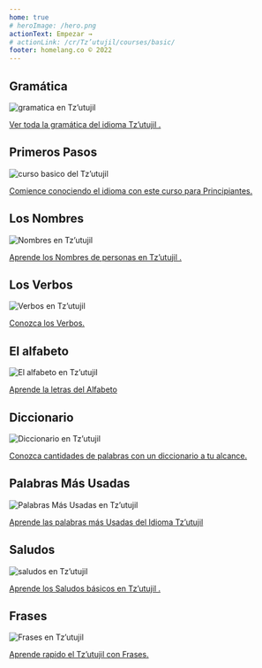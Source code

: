 ```yaml
---
home: true
# heroImage: /hero.png
actionText: Empezar →
# actionLink: /cr/Tz’utujil/courses/basic/
footer: homelang.co © 2022  
---
```


<div class="features">
  <div class="feature">
    <h2>Gramática </h2>
    <img src="/home/grammar.jpg" alt="gramatica en Tz’utujil	">
    <p><a href="/gt/tzj/grammar/guide/">Ver toda la gramática del idioma Tz’utujil	.</a></p>
  </div>
  <div class="feature">
    <h2>Primeros Pasos</h2>
    <img src="/home/courses.jpg" alt="curso basico del Tz’utujil	">
    <p><a href="/gt/tzj/courses/basic/">Comience conociendo el idioma con este curso para Principiantes.</a></p>
  </div>
  <div class="feature">
    <h2>Los Nombres</h2>
    <img src="/home/people.jpg" alt="Nombres en Tz’utujil	">
    <p><a href="/gt/tzj/vocabulary/people/">Aprende los Nombres de personas en Tz’utujil	.</a></p>
  </div>
   <div class="feature">
    <h2>Los Verbos </h2>
    <img src="/home/verbs.png" alt="Verbos en Tz’utujil	">
    <p><a href="/gt/tzj/grammar/verbs/">Conozca los Verbos.</a></p>
  </div>
  <div class="feature">
    <h2>El alfabeto</h2>
    <img src="/home/alphabet.jpg" alt="El alfabeto en Tz’utujil	">
    <p><a href="/gt/tzj/grammar/alphabet/">Aprende la letras del Alfabeto</a></p>
  </div>
     <div class="feature">
    <h2>Diccionario</h2>
    <img src="/home/dictionary.jpg" alt="Diccionario en Tz’utujil	">
    <p><a href="/gt/tzj/dictionary/">Conozca cantidades de palabras con un diccionario a tu alcance.</a></p>
  </div>
  <div class="feature">
    <h2>Palabras Más Usadas</h2>
    <img src="/home/more_used.jpg" alt="Palabras Más Usadas en Tz’utujil	">
    <p><a href="/gt/tzj/vocabulary/more_used/">Aprende las palabras más Usadas del Idioma Tz’utujil	</a></p>
  </div>
    <div class="feature">
    <h2>Saludos</h2>
    <img src="/home/greetings.jpg" alt="saludos en Tz’utujil	">
    <p><a href="/gt/tzj/vocabulary/greetings/">Aprende los Saludos básicos en Tz’utujil	.</a></p>
  </div>
   <div class="feature">
    <h2>Frases</h2>
    <img src="/home/phrases.jpg" alt="Frases en Tz’utujil	">
    <p><a href="/gt/tzj/vocabulary/phrases/">Aprende rapido el Tz’utujil	 con Frases.</a></p>
  </div>
</div>

<!-- <counter/> -->